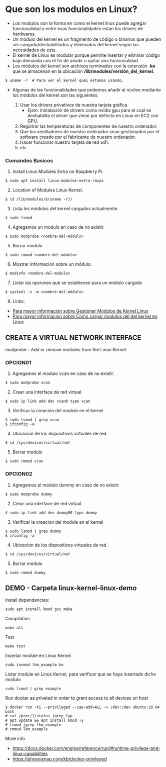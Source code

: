 # Que son los modulos en Linux?

- Los modulos son la forma en como el kernel linux puede agregar funcionalidad y entre esas funcionalidades estan los drivers de hardwares.
- Un módulo del kernel es un fragmento de código o binarios que pueden ser cargado/deshabilitados y eliminados del kernel según las necesidades de este.
- El kernel de Linux es modular porque permite insertar y eliminar código bajo demanda con el fin de añadir o quitar una funcionalidad.
- Los módulos del kernel son archivos terminados con la extensión **.ko** que se almacenan en la ubicación **/lib/modules/versión_del_kernel.**

```console
$ uname -r  # Para ver el kernel quei estamos usando.
```

- Algunas de las funcionalidades que podemos añadir al núcleo mediante los módulos del kernel son las siguientes:

	1. Usar los drivers privativos de nuestra tarjeta gráfica.
		 - Ejem: Instalación de drivers como nvidia gpu para el cual se deshabilita el driver que viene por defecto en Linux en EC2 con GPU.
	2. Registrar las temperaturas de componentes de nuestro ordenador.
	3. Que los ventiladores de nuestro ordenador sean gestionados por el software 	creado por el fabricante de nuestro ordenador.
	4. Hacer funcionar nuestro tarjeta de red wifi.
	5. etc.

### Comandos Basicos

1. Install Linux Modules Extra on Raspberry Pi.
```console
$ sudo apt install linux-modules-extra-raspi
```
2. Location of Modules Linux Kernel.
```console
$ cd /lib/modules/$(uname -r)/
```
3. Lista  los módulos del kernel cargados actualmente.
```console
$ sudo lsmod
```
4. Agregamos un modulo en caso de no existir.
```console
$ sudo modprobe <nombre-del-módulo>
```
5. Borrar modulo
```console
$ sudo rmmod <nombre-del-módulo>
```
6. Mostrar información sobre un módulo.
```console
$ modinfo <nombre-del-módulo>
```
7. Listar las opciones que se establecen para un módulo cargado
```console
$ systool -v -m <nombre-del-módulo>
```
8. Links:
- [Para mayor informacion sobre Gestionar Modulos de Kernel Linux](https://geekland.eu/gestionar-modulos-del-kernel-linux/)
- [Para mayor informacion sobre Como cargar modulos del del kernel en Linux](https://www.zeppelinux.es/como-cargar-modulos-del-kernel-en-linux/)


## CREATE A VIRTUAL NETWORK INTERFACE

modprobe - Add or remove modules from the Linux Kernel

### OPCION01

1. Agregamos el modulo vcan en caso de no existir.
```console
$ sudo modprobe vcan
```
2. Crear una interface de red virtual.
```console
$ sudo ip link add dev vcan0 type vcan
```
3. Verificar la creacion del module en el kernel
```console
$ sudo lsmod | grep vcan
$ ifconfig -a
```
4. Ubicacion de los dispositivos virtuales de red.
```console
$ cd /sys/devices/virtual/net
```
5. Borrar modulo
```console
$ sudo rmmod vcan
```

### OPCION02

1. Agregamos el modulo dummy en caso de no existir.
```console
$ sudo modprobe dummy
```
2. Crear una interface de red virtual.
```console
$ sudo ip link add dev dummy00 type dummy
```
3. Verificar la creacion del module en el kernel
```console
$ sudo lsmod | grep dummy
$ ifconfig -a
```
4. Ubicacion de los dispositivos virtuales de red.
```console
$ cd /sys/devices/virtual/net
```
5. Borrar modulo
```console
$ sudo rmmod dummy
```

## DEMO - Carpeta linux-kernel-linux-demo

Install dependencies:
```
sudo apt install kmod gcc make
```

Compilation

```
make all
```

Test
```
make test
```

Insertar module en Linux Kernel
```
sudo insmod lkm_example.ko
```

Listar module en Linux Kernel, para verificar que se haya insertado dicho modulo

```
sudo lsmod | grep example
```

Run docker as priveled in order to grant access to all devices on host

```
$ docker run -ti --privileged --cap-add=ALL -v /dev:/dev ubuntu:18.04 bash
# cat /proc/1/status |grep Cap
# apt update && apt install kmod -y
# lsmod |grep lkm_example
# rmmod lkm_example
```


More info 
- https://docs.docker.com/engine/reference/run/#runtime-privilege-and-linux-capabilities 
- https://phoenixnap.com/kb/docker-privileged